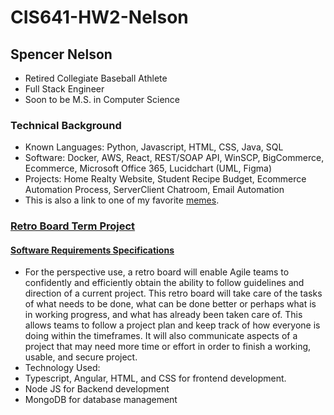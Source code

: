 # CIS641-HW2-Nelson

## Spencer Nelson

- Retired Collegiate Baseball Athlete
- Full Stack Engineer
- Soon to be M.S. in Computer Science

### Technical Background

- Known Languages: Python, Javascript, HTML, CSS, Java, SQL
- Software: Docker, AWS, React, REST/SOAP API, WinSCP, BigCommerce, Ecommerce, Microsoft Office 365, Lucidchart (UML, Figma)
- Projects: Home Realty Website, Student Recipe Budget, Ecommerce Automation Process, ServerClient Chatroom, Email Automation
- This is also a link to one of my favorite [memes](https://i0.wp.com/www.downtimebros.com/wp-content/uploads/2023/06/oppenheimer-cast.jpg?resize=950%2C995&ssl=1).

### [Retro Board Term Project](https://manohargaddam.github.io/GVSU-CIS641-SOPHOS/)

#### [Software Requirements Specifications](https://github.com/manohargaddam/GVSU-CIS641-SOPHOS/blob/main/docs/software_requirements_specification.md)

- For the perspective use, a retro board will enable Agile teams to confidently and efficiently obtain the ability to follow guidelines and direction of a current project. This retro board will take care of the tasks of what needs to be done, what can be done better or perhaps what is in working progress, and what has already been taken care of. This allows teams to follow a project plan and keep track of how everyone is doing within the timeframes. It will also communicate aspects of a project that may need more time or effort in order to finish a working, usable, and secure project.
- Technology Used:
- Typescript, Angular, HTML, and CSS for frontend development.
- Node JS for Backend development
- MongoDB for database management
